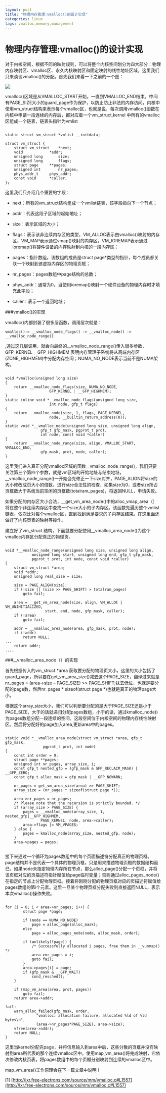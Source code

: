 ```yaml
---
layout: post
title: "物理内存管理:vmalloc()的设计实现"
categories: linux
tags: vmalloc,memory,management
---
```

物理内存管理:vmalloc()的设计实现
==============================
对于内核空间，根据不同的映射规则，可以将整个内核空间划分为四大部分：物理内存映射区、vmalloc区、永久内核映射区和固定映射的线性地址区域。这里我们只来谈谈vmalloc()的分配。首先我们来看一下之前的一个图：

![](/assets/pic/phy_addr.jpeg)

vmalloc()区域是从VMALLOC_START开始，一直到VMALLOC_END结束，中间有PAGE_SIZE大小的guard_page作为保护，以防止防止非法的内存访问，内核中使用vm_struct结构来表示每个vmalloc区，也就是说，每次调用vmalloc()函数在内核中申请一段连续的内存后，都对应着一个vm_struct,kernel 中所有的vmalloc区组成一个链表，链表头指针为vmlist

<pre><code>
static struct vm_struct *vmlist __initdata;
 
struct vm_struct {
    struct vm_struct    *next;
    void            *addr;
    unsigned long       size;
    unsigned long       flags;
    struct page     **pages;
    unsigned int        nr_pages;                                                                                                
    phys_addr_t     phys_addr;
    const void      *caller;
};
</code></pre>

这里我们只介绍几个重要的字段：

* next：所有的vm_struct结构组成一个vmlist链表，该字段指向下一个节点；

* addr：代表这段子区域的起始地址；

* size：表示区域的大小；

* flags：表示该非连续内存区的类型，VM_ALLOC表示由vmalloc()映射的内存区，VM_MAP表示通过vmap()映射的内存区，VM_IOREMAP表示通过ioremap()将硬件设备的内存映射到内核的一段内存区；

* pages：指针数组，该数组的成员是struct page*类型的指针，每个成员都关联一个映射到该虚拟内存区的物理页框；

* nr_pages：pages数组中page结构的总数；

* phys_addr：通常为0，当使用ioremap()映射一个硬件设备的物理内存时才填充此字段；

* caller：表示一个返回地址；

 

###vmalloc()的实现

vmalloc()内部封装了很多层函数，调用层次就是：
<pre><code>vmalloc()-> __vmalloc_node_flags() -> __vmalloc_node() -> __vmalloc_node_range() </code></pre> ,通过这几层调用，就会向最终的__vmalloc_node_range()传入很多参数，GFP_KERNEL __GFP_HIGHMEM 表明内存管理子系统将从高端内存区(ZONE_HIGHMEM)中分配内存空间；NUMA_NO_NODE表示当前不是NUMA架构。

<pre><code>
void *vmalloc(unsigned long size)
{
    return __vmalloc_node_flags(size, NUMA_NO_NODE,
                    GFP_KERNEL | __GFP_HIGHMEM);
}
static inline void *__vmalloc_node_flags(unsigned long size,                             
                    int node, gfp_t flags)
{
    return __vmalloc_node(size, 1, flags, PAGE_KERNEL,
                    node, __builtin_return_address(0));
}
static void *__vmalloc_node(unsigned long size, unsigned long align,                    
                gfp_t gfp_mask, pgprot_t prot,
                int node, const void *caller)
{
    return __vmalloc_node_range(size, align, VMALLOC_START, VMALLOC_END,
                gfp_mask, prot, node, caller);
}
</code></pre>

这里我们进入真正分配vmalloc区域的函数__vmalloc_node_range()，我们只要关注第三个第四个参数，就是vm区域的开始地址与结束地址，__vmalloc_node_range()一开始会先修正一下size对齐，PAGE_ALIGN将size的大小修改成页大小的倍数。进行size合法性的检查，如果size为0，或者size所占页框数大于系统当前空闲的页框数(totalram_pages)，将返回NULL，申请失败。

如果分配的内存区大小合法，__get_vm_area_node()中的alloc_vmap_area（）将在整个非连续内存区中查找一个size大小的子内存区。该函数先遍历整个vmlist链表，依次比对每个vmalloc区，直到找到满足要求的子内存区结束。在这里面还做好了内核页表的映射等操作。

建立好了vm_struct 结构，下面就要分配使用__vmalloc_area_node()为这个vmalloc内存区分配真正的物理页。

<pre><code>
void *__vmalloc_node_range(unsigned long size, unsigned long align,
            unsigned long start, unsigned long end, gfp_t gfp_mask,
            pgprot_t prot, int node, const void *caller)
{
    struct vm_struct *area;
    void *addr;
    unsigned long real_size = size;
                                                                                                                                  
    size = PAGE_ALIGN(size);
    if (!size || (size >> PAGE_SHIFT) > totalram_pages)
        goto fail;
     
    area = __get_vm_area_node(size, align, VM_ALLOC | VM_UNINITIALIZED,
                  start, end, node, gfp_mask, caller);
    if (!area)
        goto fail;
     
    addr = __vmalloc_area_node(area, gfp_mask, prot, node);
    if (!addr) 
        return NULL;
...    
    return addr;
....
</code></pre>

###__vmalloc_area_node（）的实现

首先根据传入的vm_struct *area 获取要分配的物理页大小，这里的大小包括了guard_page，所以要在get_vm_area_size()减去这个PAGE_SIZE，翻译过来就是nr_pages = (area->size – PAGE_SIZE) >> PAGE_SHIFT;抹去低位，也就是要分配的page数，然后nr_pages * sizeof(struct page *)也就是真正的物理page大小。

根据这个array_size大小，我们可以判断要分配的是大于PAGE_SIZE还是小于PAGE_SIZE，大于的话就递归分配pages数组，小于的话，通过kmalloc_node()为pages数组分配一段连续的空间，这段空间位于内核空间的物理内存线性映射区。然后将分配好的page加入area,更新area中的pages。

<pre><code>
static void *__vmalloc_area_node(struct vm_struct *area, gfp_t gfp_mask,
                 pgprot_t prot, int node)
{
    const int order = 0;
    struct page **pages;
    unsigned int nr_pages, array_size, i;
    const gfp_t nested_gfp = (gfp_mask & GFP_RECLAIM_MASK) | __GFP_ZERO;
    const gfp_t alloc_mask = gfp_mask | __GFP_NOWARN;                                                                            
 
    nr_pages = get_vm_area_size(area) >> PAGE_SHIFT;
    array_size = (nr_pages * sizeof(struct page *));
 
    area->nr_pages = nr_pages;
    /* Please note that the recursion is strictly bounded. */
    if (array_size > PAGE_SIZE) {
        pages = __vmalloc_node(array_size, 1, nested_gfp|__GFP_HIGHMEM,
                PAGE_KERNEL, node, area->caller);
        area->flags |= VM_VPAGES;
    } else {
        pages = kmalloc_node(array_size, nested_gfp, node);
    }
    area->pages = pages;
   </code></pre>
    
接下来通过一个循环为pages数组中的每个页面描述符分配真正的物理页框。page结构并不是代表一个具体的物理页框，只是用来描述物理页框的数据结构而已。如果node未指定物理内存所在节点，那么alloc_page()分配一个页框，并将该页框对应的页描述符指针赋值给page临时变量；否则通过alloc_pages_node()在指定的节点上分配物理页框。接着将刚刚分配的物理页框对应的页描述符赋值给pages数组的第i个元素。这里一旦某个物理页框分配失败则直接返回NULL，表示本次vmalloc()操作失败。

<pre><code>
for (i = 0; i < area->nr_pages; i++) {
        struct page *page;
 
        if (node == NUMA_NO_NODE)
            page = alloc_page(alloc_mask);
        else
            page = alloc_pages_node(node, alloc_mask, order);
 
        if (unlikely(!page)) {
            /* Successfully allocated i pages, free them in __vunmap() */
            area->nr_pages = i;
            goto fail;
        }
        area->pages[i] = page;
        if (gfp_mask & __GFP_WAIT)
            cond_resched();
    }
 
    if (map_vm_area(area, prot, pages))
        goto fail;
    return area->addr;
 
fail:
    warn_alloc_failed(gfp_mask, order,
              "vmalloc: allocation failure, allocated %ld of %ld bytes\n",
              (area->nr_pages*PAGE_SIZE), area->size);
    vfree(area->addr);
    return NULL;
}
</code></pre>

这里当kernel分配完page，并将信息输入到area中后，这些分散的页框并没有映射到area所代表的那个连续vmalloc区中。使用map_vm_area()将完成映射，它依次修改内核页表，将pages数组中的每个页框分别映射到连续的vmalloc区中。

 

map_vm_area()工作原理会在下一篇文章中说明！

[1] [http://lxr.free-electrons.com/source/mm/vmalloc.c#L1557](http://lxr.free-electrons.com/source/mm/vmalloc.c#L1557)